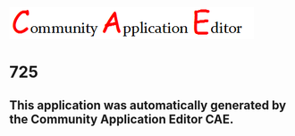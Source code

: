 ![CAE](https://github.com/patricia-cae/CAE-Deployment-Temp/blob/master/img/logo.png)  

725
===================


This application was automatically generated by the Community Application Editor CAE.  
---------------
